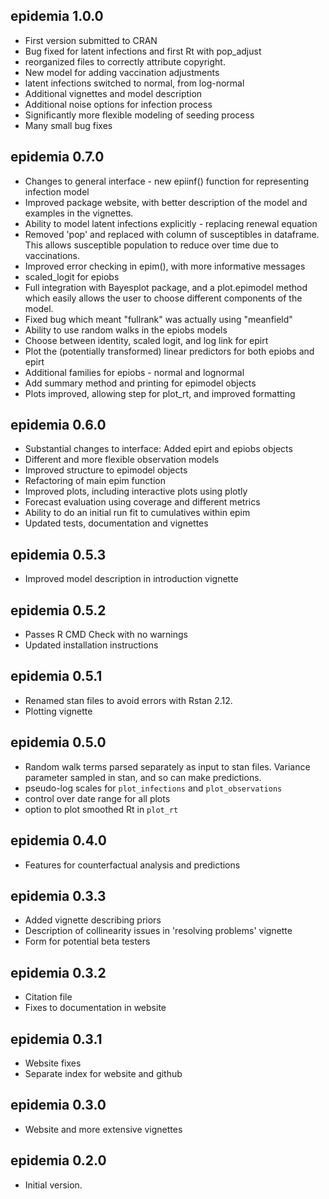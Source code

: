 ## epidemia 1.0.0
* First version submitted to CRAN
* Bug fixed for latent infections and first Rt with pop_adjust
* reorganized files to correctly attribute copyright.
* New model for adding vaccination adjustments
* latent infections switched to normal, from log-normal
* Additional vignettes and model description
* Additional noise options for infection process 
* Significantly more flexible modeling of seeding process
* Many small bug fixes

## epidemia 0.7.0
* Changes to general interface - new epiinf() function for representing infection model
* Improved package website, with better description of the model and examples in the vignettes.
* Ability to model latent infections explicitly - replacing renewal equation
* Removed 'pop' and replaced with column of susceptibles in dataframe. 
This allows susceptible population to reduce over time due to vaccinations.
* Improved error checking in epim(), with more informative messages
* scaled_logit for epiobs
* Full integration with Bayesplot package, and a plot.epimodel method which 
easily allows the user to choose different components of the model.
* Fixed bug which meant "fullrank" was actually using "meanfield"
* Ability to use random walks in the epiobs models
* Choose between identity, scaled logit, and log link for epirt
* Plot the (potentially transformed) linear predictors for both epiobs and epirt
* Additional families for epiobs - normal and lognormal
* Add summary method and printing for epimodel objects
* Plots improved, allowing step for plot_rt, and improved formatting

## epidemia 0.6.0
* Substantial changes to interface: Added epirt and epiobs objects
* Different and more flexible observation models
* Improved structure to epimodel objects
* Refactoring of main epim function
* Improved plots, including interactive plots using plotly
* Forecast evaluation using coverage and different metrics
* Ability to do an initial run fit to cumulatives within epim
* Updated tests, documentation and vignettes

## epidemia 0.5.3
* Improved model description in introduction vignette

## epidemia 0.5.2
* Passes R CMD Check with no warnings
* Updated installation instructions

## epidemia 0.5.1
* Renamed stan files to avoid errors with Rstan 2.12.
* Plotting vignette

## epidemia 0.5.0
* Random walk terms parsed separately as input to stan files. Variance parameter sampled in stan, and so can make predictions.
* pseudo-log scales for `plot_infections` and `plot_observations`
* control over date range for all plots
* option to plot smoothed Rt in `plot_rt`

## epidemia 0.4.0
* Features for counterfactual analysis and predictions

## epidemia 0.3.3
* Added vignette describing priors
* Description of collinearity issues in 'resolving problems' vignette
* Form for potential beta testers

## epidemia 0.3.2
* Citation file
* Fixes to documentation in website

## epidemia 0.3.1
* Website fixes
* Separate index for website and github

## epidemia 0.3.0
* Website and more extensive vignettes

## epidemia 0.2.0
* Initial version.
